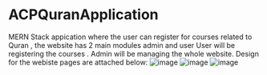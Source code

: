 ﻿# ACPQuranApplication
 MERN Stack appication where the user can register for courses related to Quran , the website has 2 main modules admin and user 
 User will be registering the courses .
 Admin will be managing the whole website.
 Design for the webiste pages are attached below:
![image](https://github.com/user-attachments/assets/62002377-b6f6-428b-a410-cc4bfb6c6165)
![image](https://github.com/user-attachments/assets/016e1a02-d447-4d31-a413-ea138dafeb83)
![image](https://github.com/user-attachments/assets/d8a26c5b-1b88-4ded-b9ea-c69719f69125)

